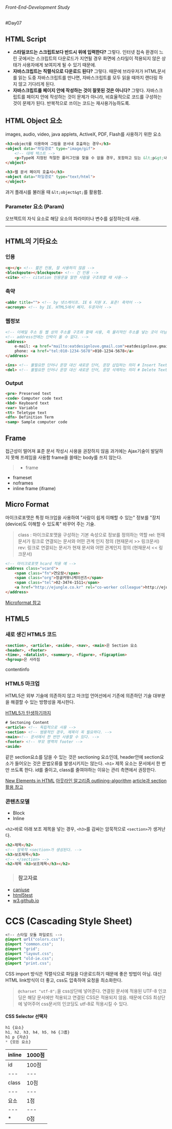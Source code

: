 ###### Front-End-Development Study

#Day07
## HTML Script 

- **스타일코드는 스크립트보다 반드시 위에 입력한다?** 그렇다. 인터넷 접속 환경이 느린 곳에서는 스크립트의 다운로드가 지연될 경우 화면에 스타일이 적용되지 않은 상태가 사용자에게 보여지게 될 수 있기 때문에.
- **자바스크립트는 직렬식으로 다운로드 된다?** 그렇다. 때문에 브라우저가 HTML문서를 읽는 도중 자바스크립트를 만나면, 자바스크립트를 모두 읽을 때까지 랜더링 하지 않고 기다리게 된다.
- **자바스크립트를 페이지 안에 작성하는 것이 잘못된 것은 아니다?** 그렇다. 자바스크립트를 페이지 안에 작성하는 것이 문제가 아니라, 비효율적으로 코드를 구성하는 것이 문제가 된다. 반복적으로 쓰이는 코드는 재사용가능하도록.


## HTML Object 요소
images, audio, video, java applets, ActiveX, PDF, Flash를 사용하기 위한 요소

```html
<h3>object를 이용하여 그림을 문서내 호출하는 경우</h3>
<object data="파일경로" type="image/gif">
	<!-- 대체 텍스트 -->	
	<p>Type에 지정된 적절한 플러그인을 찾을 수 없을 경우, 포함하고 있는 &lt;p&gt;내용을 대체 텍스트로 보여준다.</p>	
</object>

<h3>웹 문서 페이지 호출시</h3>
<object data="파일경로" type="text/html">
</object>
```
과거 플래시를 불러올 때 `&lt;object&gt;`를 활용함.


### Parameter 요소 (Param)
오브젝트의 자식 요소로 해당 요소의 파라미터나 변수를 설정하는데 사용.

---

## HTML의 기타요소
### 인용
```html
<q></q> <!-- 짧은 인용, 잘 사용하지 않음 --> 
<blockqoute></blockqoute> <!-- 긴 인용 -->
<cite> <!-- citation 인용문을 말한 사람을 구조화할 때 사용-->
```

### 축약
```html
<abbr title=""> <!-- by 넷스케이프. IE 6 지원 X. 표준! 축약어 -->
<acronym> <!-- by IE. HTML5에서 폐지. 두문자어 -->
```

### 웹정보
```html
<!-- 이메일 주소 등 웹 상의 주소를 구조화 할때 사용, 즉 물리적인 주소를 넣는 곳이 아님 -->
<!-- address안에는 단락이 올 수 없다. -->
<address> 
	e-mail: <a href="mailto:eatdesignlove.gmail.com">eatdesignlove.gmail.com</a><br>
	phone: <a href="tel:010-1234-5678">010-1234-5678</a>
</address>
```

```html
<ins> <!-- 불필요한 단어나 문장 대신 새로운 단어, 문장 삽입하는 의미 # Insert Text -->
<del> <!-- 불필요한 단어나 문장 대신 새로운 단어, 문장 삭제하는 의미 # Delete Text  -->
```

### Output

```html
<pre> Preserved text
<code> Computer code text
<kbd> Keyboard text
<var> Variable
<tt> Teletype text
<dfn> Definition Term 
<samp> Sample computer code

```

## Frame
접근성이 떨어져 표준 문서 작성시 사용을 권장하지 않음 
과거에는 Ajax기술이 발달하지 못해 프레임을 사용함
frame을 쓸때는 body를 쓰지 않는다. 

>- frame
- frameset
- noframes
- inline frame (iframe)


## Micro Format
마이크로포맷은 특정 마크업을 사용하여 "사람이 쉽게 이해할 수 있는" 정보를 "장치(device)도 이해할 수 있도록" 바꾸어 주는 기술.

>class : 마이크로포맷을 구성하는 기본 속성으로 정보를 정의하는 역할
rel:  현재 문서가 링크로 연결되는 문서와 어떤 관계 인지 정의 (현재문서 >> 링크문서)
rev: 링크로 연결되는 문서가 현재 문서와 어떤 관계인지 정의 (현재문서 << 링크문서)

```html
<!-- 마이크로포맷 hcard 적용 예 -->
<address class="vcard">
	<span class="fn">연오랑</span>
	<span class="org">정글커뮤니케이션즈</span>
	<span class="tel">02-3474-1511</span>
	<a href="http://ejungle.co.kr" rel="co-worker colleague">http://ejungle.co.kr</a>
</address>
```
[Microformat 참고](http://microformats.org/get-started)


## HTML5

### 새로 생긴 HTML5 코드 
```html
<section>, <article>, <aside>, <nav>, <main>은 Section 요소
<header>, <footer>
<time>, <datalist>, <summary>, <figure>, <figcaption>
<hgroup>은 사라짐
```

contentinfo

### HTML5 마크업
HTML5은 외부 기술에 의존하지 않고 마크업 언어선에서 기존에 의존하던 기술 대부분을 해결할 수 있는 방향성을 제시한다.

[HTML5가 탄생하기까지](http://channy.creation.net/blog/719)

```html
# Sectoning Content
<article> <!-- 독립적으로 사용 --> 
<section> <!-- 범용적인 경우, 제목이 꼭 필요하다. -->
<main><!-- 문서에서 한 번만 사용할 수 있다. -->
<footer> <!-- 부모 영역의 footer -->
<aside> 
```

같은 section요소를 담을 수 있는 것은 sectioning 요소인데, header안에 section요소가 들어오는 것은 문법오류를 발생시키지는 않는다.
`<h1>` 제목 요소는 문서에서 한 번만 쓰도록 한다. id를 줄이고, class를 줄여야하는 이유는 관리 측면에서 권장한다.

[New Elements in HTML](http://www.w3schools.com/html/html5_new_elements.asp)
[아웃라인 알고리즘 outlining-algorithm](https://www.smashingmagazine.com/2011/08/html5-and-the-document-outlining-algorithm/)
[article과 section 활용 참고](http://dezang.net/511)


### 콘텐츠모델
- Block 
- Inline

`<h2>`바로 아래 보조 제목을 넣는 경우, 
`<h3>`를 감싸는 암묵적으로 `<section>`가 생겨난다.

```html
<h2>제목</h2>
<!-- 암묵적 <section>가 생성된다. -->
<h3>보조제목</h3>
<!-- </section> -->
<h2>제목 <h3>보조제목</h3></h2> 
```

>### 참고자료
- [caniuse](http://caniuse.com/) 
- [html5test](https://html5test.com/)
- [w3.github.io](w3.github.io/html/)


# CCS (Cascading Style Sheet)

```css
<!-- 스타일 모듈 파일로드 -->
@import url("colors.css");
@import "common.css";
@import "grid";
@import "layout.css";
@import "old-ie.css";
@import "print.css";
```

CSS import 방식은 직렬식으로 파일을 다운로드하기 때문에 좋은 방법이 아님.
대신 HTML link방식이 더 좋고, css도 압축하여 요청을 최소화한다.

>`@charset "utf-8";`을 css상단에 넣어준다. 연결된 문서에 적용된 UTF-8 인코딩은 해당 문서에만 적용되고 연결된 CSS은 적용되지 않음. 때문에 CSS 최상단에 넣어주어 css문서의 인코딩도 utf-8로 적용시킬 수 있다.


#### CSS Selector 선택자
```css
h1 {요소}
h1, h2, h3, h4, h5, h6 {그룹}
h1 p {자손}
* {모든 요소}
```

|inline|1000점|
|---|---|
|id|100점|
|---|---|
|class|10점|
|---|---|
|요소|1점|
|---|---|
|*|0점|

